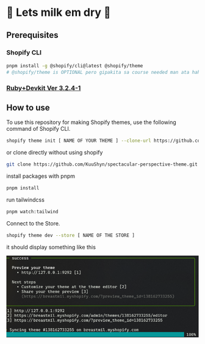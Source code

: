 # :wave: Lets milk em dry :wave:

## Prerequisites

### Shopify CLI

```sh
pnpm install -g @shopify/cli@latest @shopify/theme
# @shopify/theme is OPTIONAL pero gipakita sa course needed man ata hahah
```

### [Ruby+Devkit Ver 3.2.4-1](URL "https://rubyinstaller.org/downloads/")

## How to use

To use this repository for making Shopify themes, use the following command of Shopify CLI.

```sh
shopify theme init [ NAME OF YOUR THEME ] --clone-url https://github.com/KuuShyn/spectacular-perspective-theme.git
```

or clone directly without using shopify

```sh
git clone https://github.com/KuuShyn/spectacular-perspective-theme.git

```

install packages with pnpm

```sh
pnpm install
```

run tailwindcss
```sh
pnpm watch:tailwind
```

Connect to the Store.
```sh
shopify theme dev --store [ NAME OF THE STORE ] 
```

it should display something like this

![Example Image](readme\image.png)